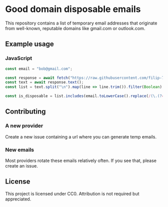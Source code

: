 # Good domain disposable emails

This repository contains a list of temporary email addresses that originate from well-known, reputable domains like gmail.com or outlook.com.

## Example usage

### JavaScript

```js
const email = "bob@gmail.com";

const response = await fetch("https://raw.githubusercontent.com/filip-769/good-domain-disposable-emails/main/list.txt");
const text = await response.text();
const list = text.split("\n").map(line => line.trim()).filter(Boolean).filter(line => !line.startsWith("#"));

const is_disposable = list.includes(email.toLowerCase().replace(/(\.(?=.*@))|(\+.*(?=@))/g, "").replace("@googlemail.com", "@gmail.com"));
```

## Contributing

### A new provider

Create a new issue containing a url where you can generate temp emails.

### New emails

Most providers rotate these emails relatively often. If you see that, please create an issue.

## License

This project is licensed under CC0.
Attribution is not required but appreciated.
